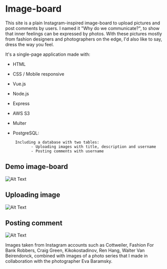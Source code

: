 # Image-board

This site is a plain Instagram-inspired image-board to upload pictures and post comments by users. I named it "Why do we communicate?", to show that inner feelings can be expressed by photos. With these pictures mostly from fashion designers and photographers on the edge, I'd also like to say, dress the way you feel.

It's a single-page application made with:

* HTML
* CSS / Mobile responsive
* Vue.js
* Node.js
* Express
* AWS S3
* Multer
* PostgreSQL:

       Including a database with two tables:
              - Uploading images with title, description and username
              - Posting comments with username

## Demo image-board

![Alt Text](board.gif)

## Uploading image

![Alt Text](uploading.gif)

## Posting comment

![Alt Text](comments.gif)


Images taken from Instagram accounts such as Cottweiler, Fashion For Bank Robbers, Craig Green, Kikokostadinov, Ren Hang, Walter Van Beirendonck, combined with images of a photo series that I made in collaboration with the photographer Eva Baramsky.
